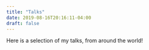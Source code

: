 ```yaml
---
title: "Talks"
date: 2019-08-16T20:16:11-04:00
draft: false
---
```


Here is a selection of my talks, from around the world!